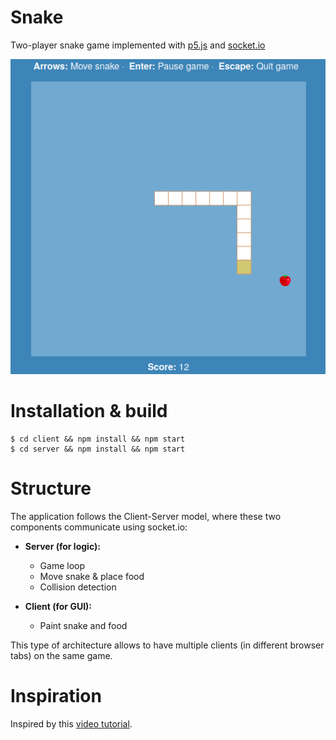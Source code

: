 # Snake
Two-player snake game implemented with [p5.js] and [socket.io]

![Screenshot](./screenshots/snake.png)

[p5.js]: https://p5js.org
[socket.io]: https://socket.io


# Installation & build
```console
$ cd client && npm install && npm start
$ cd server && npm install && npm start
```


# Structure
The application follows the Client-Server model, where these two components communicate using socket.io:

- **Server (for logic):**
  + Game loop
  + Move snake & place food
  + Collision detection

- **Client (for GUI):**
  + Paint snake and food

This type of architecture allows to have multiple clients (in different browser tabs) on the same game.


# Inspiration
Inspired by this [video tutorial][video-tutorial].

[video-tutorial]: https://www.youtube.com/watch?v=ppcBIHv_ZPs
